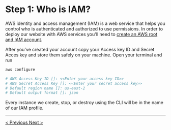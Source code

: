 <h1>Step 1: Who is IAM?</h1>

<p>
AWS identity and access management (IAM) is a web service that helps you control who is authenticated and authorized to use permissions. In order to deploy our website with AWS services you'll need to <a href="https://portal.aws.amazon.com/gp/aws/developer/registration/index.html?nc2=h_ct&src=default">create an AWS root and IAM account</a>.
</p>

<p>
After you've created your account copy your Access key ID and Secret Acces key and store them safely on your machine. Open your terminal and run
</p>

```bash
aws configure

# AWS Access Key ID []: <<Enter your access key ID>>
# AWS Secret Access Key []: <<Enter your secret access key>>
# Default region name []: us-east-2
# Default output format []: json
```
<p>
Every instance we create, stop, or destroy using the CLI will be in the name of our IAM profile.
</p>

<hr />
<a href="../">
&lt; Previous
</a>

<a href="ec2.md" align="right">
Next &gt;
</a>
